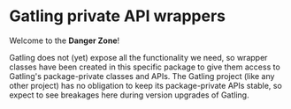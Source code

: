 # Gatling private API wrappers

Welcome to the **Danger Zone**!

Gatling does not (yet) expose all the functionality we need, so wrapper classes have been created in this specific package to give them access to Gatling's package-private classes and APIs. The Gatling project (like any other project) has no obligation to keep its package-private APIs stable, so expect to see breakages here during version upgrades of Gatling. 